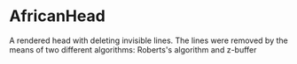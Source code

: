 # AfricanHead
A rendered head with deleting invisible lines. The lines were removed by the means of two different algorithms: Roberts's algorithm and z-buffer
